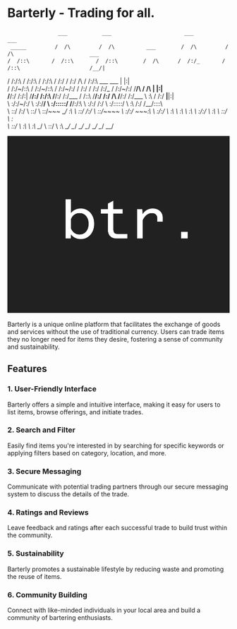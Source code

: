 # Barterly - Trading for all.

                    ___           ___                       ___           ___                               
     _____         /  /\         /  /\          ___        /  /\         /  /\                        ___   
    /  /::\       /  /::\       /  /::\        /  /\      /  /:/_       /  /::\                      /__/|  
   /  /:/\:\     /  /:/\:\     /  /:/\:\      /  /:/     /  /:/ /\     /  /:/\:\    ___     ___     |  |:|  
  /  /:/~/::\   /  /:/~/::\   /  /:/~/:/     /  /:/     /  /:/ /:/_   /  /:/~/:/   /__/\   /  /\    |  |:|  
 /__/:/ /:/\:| /__/:/ /:/\:\ /__/:/ /:/___  /  /::\    /__/:/ /:/ /\ /__/:/ /:/___ \  \:\ /  /:/  __|__|:|  
 \  \:\/:/~/:/ \  \:\/:/__\/ \  \:\/:::::/ /__/:/\:\   \  \:\/:/ /:/ \  \:\/:::::/  \  \:\  /:/  /__/::::\  
  \  \::/ /:/   \  \::/       \  \::/~~~   \__\/  \:\   \  \::/ /:/   \  \::/~~~~    \  \:\/:/      ~\~~\:\ 
   \  \:\/:/     \  \:\        \  \:\           \  \:\   \  \:\/:/     \  \:\         \  \::/         \  \:\
    \  \::/       \  \:\        \  \:\           \__\/    \  \::/       \  \:\         \__\/           \__\/
     \__\/         \__\/         \__\/                     \__\/         \__\/                              

![Barterly Logo](btr.png)

Barterly is a unique online platform that facilitates the exchange of goods and services without the use of traditional currency. Users can trade items they no longer need for items they desire, fostering a sense of community and sustainability.

## Features

### 1. User-Friendly Interface
Barterly offers a simple and intuitive interface, making it easy for users to list items, browse offerings, and initiate trades.

### 2. Search and Filter
Easily find items you're interested in by searching for specific keywords or applying filters based on category, location, and more.

### 3. Secure Messaging
Communicate with potential trading partners through our secure messaging system to discuss the details of the trade.

### 4. Ratings and Reviews
Leave feedback and ratings after each successful trade to build trust within the community.

### 5. Sustainability
Barterly promotes a sustainable lifestyle by reducing waste and promoting the reuse of items.

### 6. Community Building
Connect with like-minded individuals in your local area and build a community of bartering enthusiasts.
